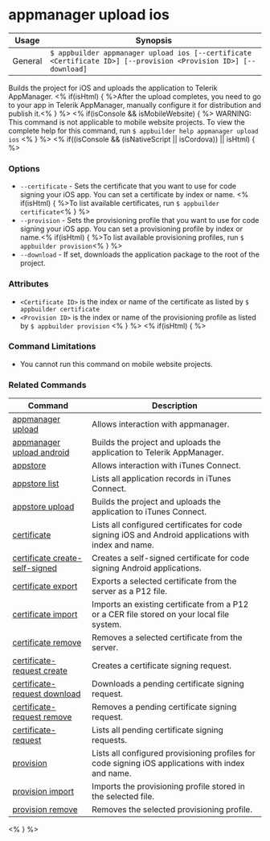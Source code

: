 appmanager upload ios
==========

Usage | Synopsis
------|-------
General | `$ appbuilder appmanager upload ios [--certificate <Certificate ID>] [--provision <Provision ID>] [--download]`

Builds the project for iOS and uploads the application to Telerik AppManager. <% if(isHtml) { %>After the upload completes, you need to go to your app in Telerik AppManager, manually configure it for distribution and publish it.<% } %> 
<% if(isConsole && isMobileWebsite) { %>
WARNING: This command is not applicable to mobile website projects. To view the complete help for this command, run `$ appbuilder help appmanager upload ios`
<% } %>
<% if((isConsole && (isNativeScript || isCordova)) || isHtml) { %>
### Options
* `--certificate` - Sets the certificate that you want to use for code signing your iOS app. You can set a certificate by index or name. <% if(isHtml) { %>To list available certificates, run `$ appbuilder certificate`<% } %> 
* `--provision` - Sets the provisioning profile that you want to use for code signing your iOS app. You can set a provisioning profile by index or name.<% if(isHtml) { %>To list available provisioning profiles, run `$ appbuilder provision`<% } %>  
* `--download` - If set, downloads the application package to the root of the project.

### Attributes
* `<Certificate ID>` is the index or name of the certificate as listed by `$ appbuilder certificate`
* `<Provision ID>` is the index or name of the provisioning profile as listed by `$ appbuilder provision`
<% } %> 
<% if(isHtml) { %> 
### Command Limitations

* You cannot run this command on mobile website projects.

### Related Commands

Command | Description
----------|----------
[appmanager upload](appmanager.html) | Allows interaction with appmanager.
[appmanager upload android](appmanager-upload-android.html) | Builds the project and uploads the application to Telerik AppManager.
[appstore](appstore.html) | Allows interaction with iTunes Connect.
[appstore list](appstore-list.html) | Lists all application records in iTunes Connect.
[appstore upload](appstore-upload.html) | Builds the project and uploads the application to iTunes Connect.
[certificate](certificate.html) | Lists all configured certificates for code signing iOS and Android applications with index and name.
[certificate create-self-signed](certificate-create-self-signed.html) | Creates a self-signed certificate for code signing Android applications.
[certificate export](certificate-export.html) | Exports a selected certificate from the server as a P12 file.
[certificate import](certificate-import.html) | Imports an existing certificate from a P12 or a CER file stored on your local file system.
[certificate remove](certificate-remove.html) | Removes a selected certificate from the server.
[certificate-request create](certificate-request-create.html) | Creates a certificate signing request.
[certificate-request download](certificate-request-download.html) | Downloads a pending certificate signing request.
[certificate-request remove](certificate-request-remove.html) | Removes a pending certificate signing request.
[certificate-request](certificate-request.html) | Lists all pending certificate signing requests.
[provision](provision.html) | Lists all configured provisioning profiles for code signing iOS applications with index and name.
[provision import](provision-import.html) | Imports the provisioning profile stored in the selected file.
[provision remove](provision-remove.html) | Removes the selected provisioning profile.
<% } %>